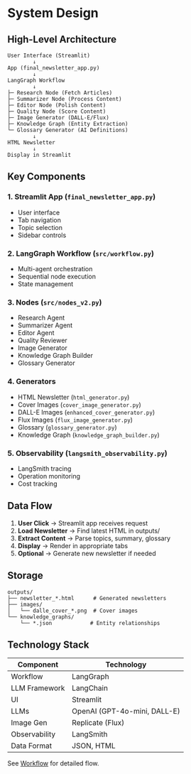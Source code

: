 # System Design

## High-Level Architecture

```
User Interface (Streamlit)
        ↓
App (final_newsletter_app.py)
        ↓
LangGraph Workflow
        ↓
├─ Research Node (Fetch Articles)
├─ Summarizer Node (Process Content)
├─ Editor Node (Polish Content)
├─ Quality Node (Score Content)
├─ Image Generator (DALL-E/Flux)
├─ Knowledge Graph (Entity Extraction)
└─ Glossary Generator (AI Definitions)
        ↓
HTML Newsletter
        ↓
Display in Streamlit
```

## Key Components

### 1. **Streamlit App** (`final_newsletter_app.py`)
- User interface
- Tab navigation
- Topic selection
- Sidebar controls

### 2. **LangGraph Workflow** (`src/workflow.py`)
- Multi-agent orchestration
- Sequential node execution
- State management

### 3. **Nodes** (`src/nodes_v2.py`)
- Research Agent
- Summarizer Agent
- Editor Agent
- Quality Reviewer
- Image Generator
- Knowledge Graph Builder
- Glossary Generator

### 4. **Generators**
- HTML Newsletter (`html_generator.py`)
- Cover Images (`cover_image_generator.py`)
- DALL-E Images (`enhanced_cover_generator.py`)
- Flux Images (`flux_image_generator.py`)
- Glossary (`glossary_generator.py`)
- Knowledge Graph (`knowledge_graph_builder.py`)

### 5. **Observability** (`langsmith_observability.py`)
- LangSmith tracing
- Operation monitoring
- Cost tracking

## Data Flow

1. **User Click** → Streamlit app receives request
2. **Load Newsletter** → Find latest HTML in outputs/
3. **Extract Content** → Parse topics, summary, glossary
4. **Display** → Render in appropriate tabs
5. **Optional** → Generate new newsletter if needed

## Storage

```
outputs/
├── newsletter_*.html      # Generated newsletters
├── images/
│   └── dalle_cover_*.png  # Cover images
└── knowledge_graphs/
    └── *.json            # Entity relationships
```

## Technology Stack

| Component | Technology |
|-----------|-----------|
| Workflow | LangGraph |
| LLM Framework | LangChain |
| UI | Streamlit |
| LLMs | OpenAI (GPT-4o-mini, DALL-E) |
| Image Gen | Replicate (Flux) |
| Observability | LangSmith |
| Data Format | JSON, HTML |

See [Workflow](workflow.md) for detailed flow.
